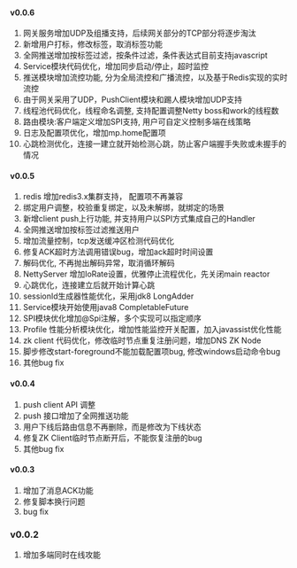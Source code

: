 #### v0.0.6

1. 网关服务增加UDP及组播支持，后续网关部分的TCP部分将逐步淘汰
2. 新增用户打标，修改标签，取消标签功能
3. 全网推送增加按标签过滤，按条件过滤，条件表达式目前支持javascript
4. Service模块代码优化，增加同步启动/停止，超时监控
5. 推送模块增加流控功能, 分为全局流控和广播流控，以及基于Redis实现的实时流控
6. 由于网关采用了UDP，PushClient模块和踢人模块增加UDP支持
7. 线程池代码优化，线程命名调整, 支持配置调整Netty boss和work的线程数
8. 路由模块:客户端定义增加SPI支持, 用户可自定义控制多端在线策略
9. 日志及配置项优化，增加mp.home配置项
10. 心跳检测优化，连接一建立就开始检测心跳，防止客户端握手失败或未握手的情况




#### v0.0.5

1. redis 增加redis3.x集群支持， 配置项不再兼容
2. 绑定用户调整，校验重复绑定，以及未解绑，就绑定的场景
3. 新增client push上行功能, 并支持用户以SPI方式集成自己的Handler
4. 全网推送增加按标签过滤推送用户
5. 增加流量控制，tcp发送缓冲区检测代码优化
6. 修复ACK超时方法调用错误bug，增加ack超时时间设置
7. 解码优化, 不再抛出解码异常，取消循环解码
8. NettyServer 增加IoRate设置，优雅停止流程优化，先关闭main reactor
9. 心跳优化，连接建立后就开始计算心跳
10. sessionId生成器性能优化，采用jdk8 LongAdder
11. Service模块开始使用java8 CompletableFuture
12. SPI模块优化增加@Spi注解，多个实现可以指定顺序
13. Profile 性能分析模块优化，增加性能监控开关配置，加入javassist优化性能
14. zk client 代码优化，修改临时节点重复注册问题，增加DNS ZK Node
15. 脚步修改start-foreground不能加载配置项bug, 修改windows启动命令bug
16. 其他bug fix




#### v0.0.4

1. push client API 调整
2. push 接口增加了全网推送功能
3. 用户下线后路由信息不再删除，而是修改为下线状态
4. 修复ZK Client临时节点断开后，不能恢复注册的bug
5. 其他bug fix

#### v0.0.3

1. 增加了消息ACK功能
2. 修复脚本换行问题
3. bug fix

### v0.0.2

1. 增加多端同时在线攻能
